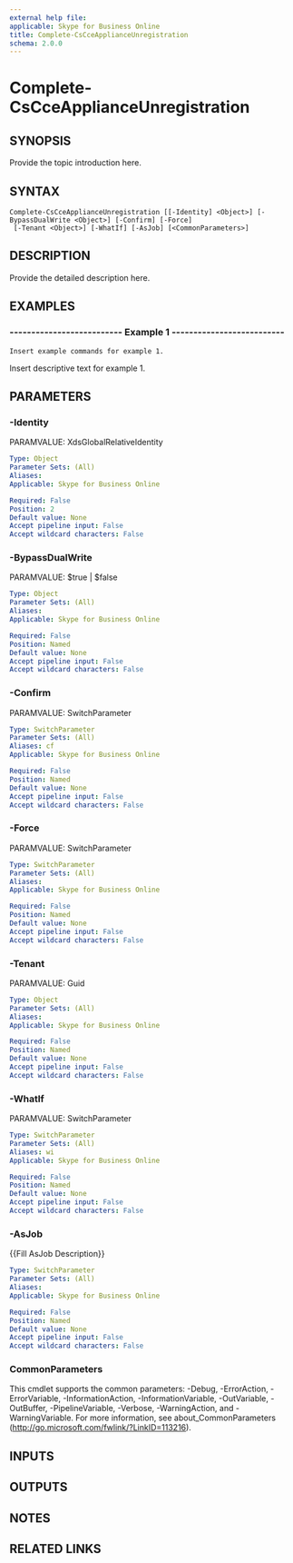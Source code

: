 ```yaml
---
external help file: 
applicable: Skype for Business Online
title: Complete-CsCceApplianceUnregistration
schema: 2.0.0
---
```


# Complete-CsCceApplianceUnregistration

## SYNOPSIS
Provide the topic introduction here.

## SYNTAX

```
Complete-CsCceApplianceUnregistration [[-Identity] <Object>] [-BypassDualWrite <Object>] [-Confirm] [-Force]
 [-Tenant <Object>] [-WhatIf] [-AsJob] [<CommonParameters>]
```

## DESCRIPTION
Provide the detailed description here.

## EXAMPLES

### -------------------------- Example 1 --------------------------
```
Insert example commands for example 1.
```

Insert descriptive text for example 1.


## PARAMETERS

### -Identity
PARAMVALUE: XdsGlobalRelativeIdentity

```yaml
Type: Object
Parameter Sets: (All)
Aliases: 
Applicable: Skype for Business Online

Required: False
Position: 2
Default value: None
Accept pipeline input: False
Accept wildcard characters: False
```

### -BypassDualWrite
PARAMVALUE: $true | $false

```yaml
Type: Object
Parameter Sets: (All)
Aliases: 
Applicable: Skype for Business Online

Required: False
Position: Named
Default value: None
Accept pipeline input: False
Accept wildcard characters: False
```

### -Confirm
PARAMVALUE: SwitchParameter

```yaml
Type: SwitchParameter
Parameter Sets: (All)
Aliases: cf
Applicable: Skype for Business Online

Required: False
Position: Named
Default value: None
Accept pipeline input: False
Accept wildcard characters: False
```

### -Force
PARAMVALUE: SwitchParameter

```yaml
Type: SwitchParameter
Parameter Sets: (All)
Aliases: 
Applicable: Skype for Business Online

Required: False
Position: Named
Default value: None
Accept pipeline input: False
Accept wildcard characters: False
```

### -Tenant
PARAMVALUE: Guid

```yaml
Type: Object
Parameter Sets: (All)
Aliases: 
Applicable: Skype for Business Online

Required: False
Position: Named
Default value: None
Accept pipeline input: False
Accept wildcard characters: False
```

### -WhatIf
PARAMVALUE: SwitchParameter

```yaml
Type: SwitchParameter
Parameter Sets: (All)
Aliases: wi
Applicable: Skype for Business Online

Required: False
Position: Named
Default value: None
Accept pipeline input: False
Accept wildcard characters: False
```

### -AsJob
{{Fill AsJob Description}}

```yaml
Type: SwitchParameter
Parameter Sets: (All)
Aliases: 
Applicable: Skype for Business Online

Required: False
Position: Named
Default value: None
Accept pipeline input: False
Accept wildcard characters: False
```

### CommonParameters
This cmdlet supports the common parameters: -Debug, -ErrorAction, -ErrorVariable, -InformationAction, -InformationVariable, -OutVariable, -OutBuffer, -PipelineVariable, -Verbose, -WarningAction, and -WarningVariable. For more information, see about_CommonParameters (http://go.microsoft.com/fwlink/?LinkID=113216).

## INPUTS

## OUTPUTS

## NOTES

## RELATED LINKS
